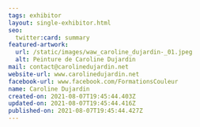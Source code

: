 ```yaml
---
tags: exhibitor
layout: single-exhibitor.html
seo:
  twitter:card: summary
featured-artwork:
  url: /static/images/waw_caroline_dujardin-_01.jpeg
  alt: Peinture de Caroline Dujardin
mail: contact@carolinedujardin.net
website-url: www.carolinedujardin.net
facebook-url: www.facebook.com/FormationsCouleur
name: Caroline Dujardin
created-on: 2021-08-07T19:45:44.403Z
updated-on: 2021-08-07T19:45:44.416Z
published-on: 2021-08-07T19:45:44.427Z
---
```

